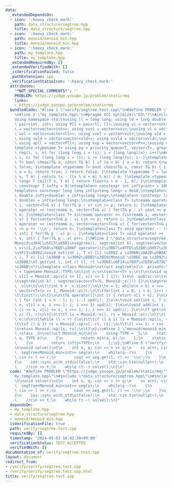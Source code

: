 ```yaml
---
data:
  _extendedDependsOn:
  - icon: ':heavy_check_mark:'
    path: data_structure/segtree.hpp
    title: data_structure/segtree.hpp
  - icon: ':heavy_check_mark:'
    path: monoid/monoid_min.hpp
    title: monoid/monoid_min.hpp
  - icon: ':heavy_check_mark:'
    path: my_template.hpp
    title: my_template.hpp
  _extendedRequiredBy: []
  _extendedVerifiedWith: []
  _isVerificationFailed: false
  _pathExtension: cpp
  _verificationStatusIcon: ':heavy_check_mark:'
  attributes:
    '*NOT_SPECIAL_COMMENTS*': ''
    PROBLEM: https://judge.yosupo.jp/problem/staticrmq
    links:
    - https://judge.yosupo.jp/problem/staticrmq
  bundledCode: "#line 1 \"verify/segtree.test.cpp\"\n#define PROBLEM \"https://judge.yosupo.jp/problem/staticrmq\"\
    \n#line 2 \"my_template.hpp\"\n#pragma GCC optimize(\"O3\")\n#include <bits/stdc++.h>\n\
    using namespace std;\nusing ll = long long; using ld = long double;\nusing P =\
    \ pair<int, int>; using Pll = pair<ll, ll>;\nusing vi = vector<int>; using vvi\
    \ = vector<vector<int>>; using vvvi = vector<vvi>;\nusing vl = vector<ll>; using\
    \ vvl = vector<vector<ll>>; using vvvl = vector<vvl>;\nusing vld = vector<ld>;\
    \ using vvld = vector<vector<vld>>; using vvvld = vector<vvld>;\nusing vp = vector<P>;\
    \ using vpll = vector<Pll>; using vvp = vector<vector<P>>;\nusing vs = vector<string>;\n\
    template <typename T> using pq = priority_queue<T, vector<T>, greater<T>>;\n#define\
    \ rep(i, s, n) for (long long i = (s); i < (long long)(n); i++)\n#define drep(i,\
    \ s, n) for (long long i = (s); i >= (long long)(n); i--)\ntemplate <typename\
    \ T> bool chmax(T& a, const T& b) { if (a < b) { a = b; return true; } return\
    \ false; }\ntemplate <typename T> bool chmin(T& a, const T& b) { if (a > b) {\
    \ a = b; return true; } return false; }\ntemplate <typename T = long long> T floor(T\
    \ x, T m) { return (x - ((x % m + m) % m)) / m; }\ntemplate <typename T = long\
    \ long> T ceil(T x, T m) { return floor(x + m - 1, m); }\n\ntemplate <class T>\
    \ constexpr T infty = 0;\ntemplate<> constexpr int infty<int> = 1001001001;\n\
    template<> constexpr long long infty<long long> = 9e18;\ntemplate<> constexpr\
    \ double infty<double> = infty<long long>;\ntemplate<> constexpr long double infty<long\
    \ double> = infty<long long>;\n\ntemplate<class T> istream& operator >> (istream&\
    \ i, vector<T>& v) { for(T& p : v) cin >> p; return i; }\ntemplate<class T> ostream&\
    \ operator << (ostream& o, vector<T>& v) { for(T& p : v) cout << p << \" \"; return\
    \ o; }\ntemplate<class T> istream& operator >> (istream& i, vector<vector<T>>&\
    \ v) { for(vector<T>& p : v) cin >> p; return i; }\ntemplate<class T> ostream&\
    \ operator << (ostream& o, vector<vector<T>>& v) { for(vector<T>& p : v) cout\
    \ << p << '\\n'; return o; }\ntemplate<class T> void operator -- (vector<T>& v,\
    \ int) { for(T& p : v) p--; }\ntemplate<class T> void operator ++ (vector<T>&\
    \ v, int) { for(T& p : v) p++; }\n#line 2 \"data_structure/segtree.hpp\"\n\n/*\n\
    Monoid\u304C\u5FC5\u8981\nsegtree(), segtree(int k), segtree(vector<Monoid::TYPE>\
    \ v)\n1,2\u756A\u76EE\u306F operator[i]\u3067\u8FFD\u52A0\u3057\u3066 init()\u304C\
    \u5FC5\u8981\nvoid set(int i, T x) [i] \u3092 x \u306B\u8A2D\u5B9A\nvoid add(int\
    \ i, T x) [i] \u306B x \u3092\u8DB3\u3059(Monoid \u306E op \u3092\u9069\u7528\u3059\
    \u308B)\nT get(int l, int r) [l, r) \u306E\u6F14\u7B97\u7D50\u679C\u3092\u5F97\
    \u308B\n*/\ntemplate <class Monoid>\nstruct segtree\n{\n  private:\n\tusing T\
    \ = typename Monoid::TYPE;\n\tint n;\n\tvector<T> v;\n\t\n\tvoid upd(int i) {\
    \ v[i] = Monoid::op(v[i << 1], v[i << 1 | 1]); }\n\n  public:\n\tsegtree() : segtree(vector<T>(0)){}\n\
    \tsegtree(int k) : segtree(vector<T>(k, Monoid::e())) {}\n\tsegtree(const vector<T>&\
    \ _v)\n\t{\n\t\tint k = _v.size();\n\t\tn = 1; while(n < k) n <<= 1;\n\t\tv =\
    \ vector<T>(n << 1, Monoid::e());\n\t\tfor(int i = 0; i < k; i++) v[i + n] = _v[i];\n\
    \t\tinit();\n\t}\n\n\tT& operator[](int i) { return v[i + n]; }\n\n\tvoid init()\
    \ { for (int i = n - 1; i; i--) upd(i); }\n\n\tvoid set(int i, T x) { for (i +=\
    \ n, v[i] = x, i >>= 1; i; i >>= 1) upd(i); }\n\n\tvoid add(int i, T x) { for\
    \ (i += n, v[i] += x, i >>= 1; i; i >>= 1) upd(i); }\n\n\tT get(int l, int r)\
    \ // [l, r)\n\t{\n\t\tT ls = Monoid::e(), rs = Monoid::e();\n\t\tl += n; r +=\
    \ n;\n\n\t\twhile (l < r) {\n\t\t\tif (l & 1) ls = Monoid::op(ls, v[l++]);\n\t\
    \t\tif (r & 1) rs = Monoid::op(v[--r], rs);\n\t\t\tl >>= 1; r >>= 1;\n\t\t}\n\t\
    \treturn Monoid::op(ls, rs);\n\t}\n};\n#line 2 \"monoid/monoid_min.hpp\"\n\ntemplate\
    \ <class _S>\nstruct Monoid_min\n{\n    using TYPE = _S;\n    static TYPE op(TYPE\
    \ a, TYPE b)\n    {\n        return min(a, b);\n    };\n    static TYPE e() \n\
    \    {\n        return infty<TYPE>;\n    };\n};\n#line 5 \"verify/segtree.test.cpp\"\
    \n\nvoid solve()\n{\n    int n, q; cin >> n >> q;\n    vi a(n); cin >> a;\n  \
    \  segtree<Monoid_min<int>> seg(a);\n    while(q--)\n    {\n        int l, r;\
    \ cin >> l >> r;\n        cout << seg.get(l, r) << '\\n';\n    }\n}\n\nint main()\n\
    {\n    ios::sync_with_stdio(false);\n    std::cin.tie(nullptr);\n    int t = 1;\n\
    \    //cin >> t;\n    while (t--) solve();\n}\n"
  code: "#define PROBLEM \"https://judge.yosupo.jp/problem/staticrmq\"\n#include \"\
    my_template.hpp\"\n#include \"data_structure/segtree.hpp\"\n#include \"monoid/monoid_min.hpp\"\
    \n\nvoid solve()\n{\n    int n, q; cin >> n >> q;\n    vi a(n); cin >> a;\n  \
    \  segtree<Monoid_min<int>> seg(a);\n    while(q--)\n    {\n        int l, r;\
    \ cin >> l >> r;\n        cout << seg.get(l, r) << '\\n';\n    }\n}\n\nint main()\n\
    {\n    ios::sync_with_stdio(false);\n    std::cin.tie(nullptr);\n    int t = 1;\n\
    \    //cin >> t;\n    while (t--) solve();\n}"
  dependsOn:
  - my_template.hpp
  - data_structure/segtree.hpp
  - monoid/monoid_min.hpp
  isVerificationFile: true
  path: verify/segtree.test.cpp
  requiredBy: []
  timestamp: '2024-05-03 16:42:38+09:00'
  verificationStatus: TEST_ACCEPTED
  verifiedWith: []
documentation_of: verify/segtree.test.cpp
layout: document
redirect_from:
- /verify/verify/segtree.test.cpp
- /verify/verify/segtree.test.cpp.html
title: verify/segtree.test.cpp
---
```

